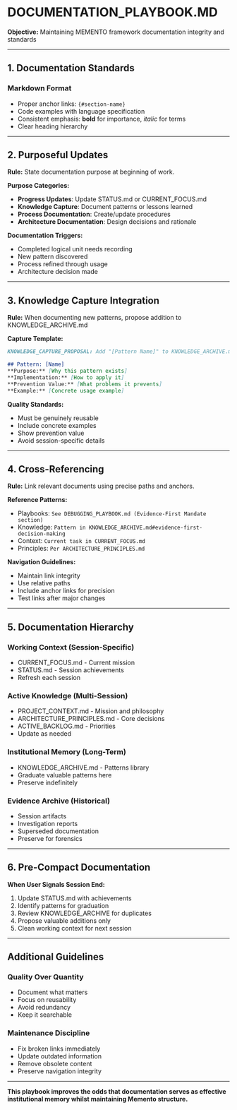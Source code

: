 # DOCUMENTATION_PLAYBOOK.MD

**Objective:** Maintaining MEMENTO framework documentation integrity and standards

---

## 1. Documentation Standards

### Markdown Format
- Proper anchor links: `{#section-name}`
- Code examples with language specification
- Consistent emphasis: **bold** for importance, *italic* for terms
- Clear heading hierarchy

---

## 2. Purposeful Updates

**Rule:** State documentation purpose at beginning of work.

**Purpose Categories:**
- **Progress Updates**: Update STATUS.md or CURRENT_FOCUS.md
- **Knowledge Capture**: Document patterns or lessons learned
- **Process Documentation**: Create/update procedures
- **Architecture Documentation**: Design decisions and rationale

**Documentation Triggers:**
- Completed logical unit needs recording
- New pattern discovered
- Process refined through usage
- Architecture decision made

---

## 3. Knowledge Capture Integration

**Rule:** When documenting new patterns, propose addition to KNOWLEDGE_ARCHIVE.md

**Capture Template:**
```markdown
KNOWLEDGE_CAPTURE_PROPOSAL: Add "[Pattern Name]" to KNOWLEDGE_ARCHIVE.md#[section]

## Pattern: [Name]
**Purpose:** [Why this pattern exists]
**Implementation:** [How to apply it]
**Prevention Value:** [What problems it prevents]
**Example:** [Concrete usage example]
```

**Quality Standards:**
- Must be genuinely reusable
- Include concrete examples
- Show prevention value
- Avoid session-specific details

---

## 4. Cross-Referencing

**Rule:** Link relevant documents using precise paths and anchors.

**Reference Patterns:**
- Playbooks: `See DEBUGGING_PLAYBOOK.md (Evidence-First Mandate section)`
- Knowledge: `Pattern in KNOWLEDGE_ARCHIVE.md#evidence-first-decision-making`
- Context: `Current task in CURRENT_FOCUS.md`
- Principles: `Per ARCHITECTURE_PRINCIPLES.md`

**Navigation Guidelines:**
- Maintain link integrity
- Use relative paths
- Include anchor links for precision
- Test links after major changes

---

## 5. Documentation Hierarchy

### Working Context (Session-Specific)
- CURRENT_FOCUS.md - Current mission
- STATUS.md - Session achievements
- Refresh each session

### Active Knowledge (Multi-Session)
- PROJECT_CONTEXT.md - Mission and philosophy
- ARCHITECTURE_PRINCIPLES.md - Core decisions
- ACTIVE_BACKLOG.md - Priorities
- Update as needed

### Institutional Memory (Long-Term)
- KNOWLEDGE_ARCHIVE.md - Patterns library
- Graduate valuable patterns here
- Preserve indefinitely

### Evidence Archive (Historical)
- Session artifacts
- Investigation reports
- Superseded documentation
- Preserve for forensics

---

## 6. Pre-Compact Documentation

**When User Signals Session End:**
1. Update STATUS.md with achievements
2. Identify patterns for graduation
3. Review KNOWLEDGE_ARCHIVE for duplicates
4. Propose valuable additions only
5. Clean working context for next session

---

## Additional Guidelines

### Quality Over Quantity
- Document what matters
- Focus on reusability
- Avoid redundancy
- Keep it searchable

### Maintenance Discipline
- Fix broken links immediately
- Update outdated information
- Remove obsolete content
- Preserve navigation integrity

---

**This playbook improves the odds that documentation serves as effective institutional memory whilst maintaining Memento structure.**